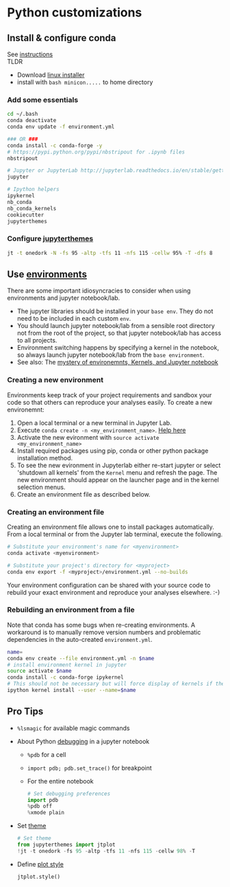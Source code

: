 # Python customizations

## Install & configure conda  

See [instructions](https://conda.io/docs/user-guide/install/index.html#)  
TLDR

* Download [linux installer](https://docs.conda.io/en/latest/miniconda.html)  
* install with `bash minicon.....` to home directory

### Add some essentials

```bash
cd ~/.bash
conda deactivate
conda env update -f environment.yml

### OR ###
conda install -c conda-forge -y
# https://pypi.python.org/pypi/nbstripout for .ipynb files  
nbstripout  

# Jupyter or JupyterLab http://jupyterlab.readthedocs.io/en/stable/getting_started/installation.html  
jupyter

# Ipython helpers
ipykernel
nb_conda
nb_conda_kernels
cookiecutter
jupyterthemes
```

### Configure [jupyterthemes](https://github.com/dunovank/jupyter-themes)

```bash
jt -t onedork -N -fs 95 -altp -tfs 11 -nfs 115 -cellw 95% -T -dfs 8
```

## Use [environments](https://conda.io/docs/user-guide/tasks/manage-environments.html)  

There are some important idiosyncracies to consider when using environments and jupyter notebook/lab.  

* The jupyter libraries should be installed in your `base env`. They do not need to be included in each custom `env`.  
* You should launch jupyter notebook/lab from a sensible root directory not from the root of the project, so that jupyter notebook/lab has access to all projects.
* Environment switching happens by specifying a kernel in the notebook, so always launch jupyter notebook/lab from the `base environment`.
* See also: The [mystery of environemnts, Kernels, and Jupyter notebook](https://github.com/Anaconda-Platform/nb_conda_kernels)

### Creating a new environment  

Environments keep track of your project requirements and sandbox your code so that others can reproduce your analyses easily. To create a new environemnt:

1. Open a local terminal or a new terminal in Jupyter Lab.  
2. Execute `conda create -n <my_environment_name>`. [Help here](https://conda.io/docs/commands/conda-create.html)  
3. Activate the new evironment with `source activate <my_environment_name>`
4. Install required packages using pip, conda or other python package installation method.
5. To see the new evironment in Jupyterlab either re-start jupyter or select 'shutdown all kernels' from the `Kernel` menu and refresh the page. The new environment should appear on the launcher page and in the kernel selection menus.
6. Create an environment file as described below.  

### Creating an environment file  

Creating an environment file allows one to install packages automatically.  
From a local terminal or from the Jupyter lab terminal, execute the following.  

```bash  
# Substitute your environment's name for <myenvironment>
conda activate <myenvironment>

# Substitute your project's directory for <myproject>
conda env export -f <myproject>/environment.yml --no-builds  
```

Your environment configuration can be shared with your source code to rebuild your exact environment and reproduce your analyses elsewhere. :-)

### Rebuilding an environment from a file  

Note that conda has some bugs when re-creating environments. A workaround is to manually remove version numbers and problematic dependencies in the auto-created `environment.yml`.

```bash
name=
conda env create --file environment.yml -n $name
# install environment kernel in jupyter
source activate $name
conda install -c conda-forge ipykernel
# This should not be necessary but will force display of kernels if they don't appear automatically
ipython kernel install --user --name=$name
```

## Pro Tips

* `%lsmagic` for available magic commands  
* About Python [debugging](https://stackoverflow.com/questions/32409629/what-is-the-right-way-to-debug-in-ipython-notebook) in a jupyter notebook  
  * `%pdb` for a cell  
  * `import pdb; pdb.set_trace()` for breakpoint  
  * For the entire notebook  

    ```python
    # Set debugging preferences
    import pdb
    %pdb off
    %xmode plain
    ```

* Set [theme](https://github.com/dunovank/jupyter-themes)

    ```python
    # Set theme
    from jupyterthemes import jtplot
    !jt -t onedork -fs 95 -altp -tfs 11 -nfs 115 -cellw 98% -T
    ```  

* Define [plot style](https://github.com/dunovank/jupyter-themes#set-plotting-style-from-within-notebook)  

    ```python
    jtplot.style()
    ```
